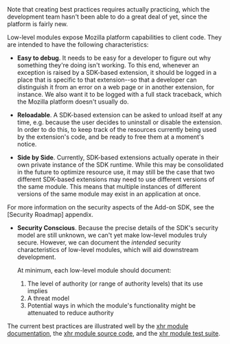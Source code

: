 <span class="aside">
Note that creating best practices requires actually practicing, which
the development team hasn't been able to do a great deal of yet, since the
platform is fairly new.
</span>

Low-level modules expose Mozilla platform
capabilities to client code. They are intended to have the following
characteristics:

  * **Easy to debug**.  It needs to be easy for a developer to figure
    out why something they're doing isn't working.  To this end,
    whenever an exception is raised by a SDK-based extension, it
    should be logged in a place that is specific to that
    extension--so that a developer can distinguish it from an error on
    a web page or in another extension, for instance. We also want it
    to be logged with a full stack traceback, which the Mozilla
    platform doesn't usually do.

  * **Reloadable**. A SDK-based extension can be asked to unload
    itself at any time, e.g. because the user decides to
    uninstall or disable the extension. In order to do this, 
    to keep track of the resources currently being used by
    the extension's code, and be ready to free them at a moment's
    notice.

  * **Side by Side**. Currently, SDK-based extensions actually
    operate in their own private instance of the SDK runtime.
    While this may be consolidated in the future to optimize resource
    use, it may still be the case that two different SDK-based
    extensions may need to use different versions of the same module.
    This means that multiple instances of different versions of
    the same module may exist in an application at once.

<span class="aside">
For more information on the security aspects of the Add-on SDK, see the
[Security Roadmap] appendix.
</span>

  * **Security Conscious**. Because the precise details of the SDK's
    security model are still unknown, we can't yet make low-level
    modules truly secure. However, we can document the *intended*
    security characteristics of low-level modules, which will
    aid downstream development.

    At minimum, each low-level module should document:

    1. The level of authority (or range of authority levels) that its
       use implies
    2. A threat model
    3. Potential ways in which the module's functionality might
       be attenuated to reduce authority

The current best practices are illustrated well by the [xhr module
documentation], the [xhr module source code], and the [xhr module test
suite].

  [Security Roadmap]: #guide/security-roadmap
  [xhr module documentation]: #module/api-utils/xhr
  [xhr module source code]: packages/api-utils/lib/xhr.js
  [xhr module test suite]: packages/api-utils/tests/test-xhr.js
  [Chrome Object Wrappers]: https://wiki.mozilla.org/XPConnect_Chrome_Object_Wrapper
